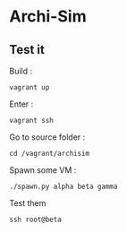 Archi-Sim
=========


Test it
-------

Build :

    vagrant up

Enter :

    vagrant ssh

Go to source folder :

    cd /vagrant/archisim

Spawn some VM :

    ./spawn.py alpha beta gamma

Test them

    ssh root@beta
